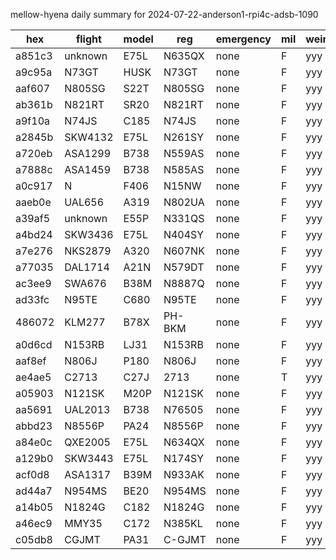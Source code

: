 mellow-hyena daily summary for 2024-07-22-anderson1-rpi4c-adsb-1090

|hex|flight|model|reg|emergency|mil|weirdo|
|--|--|--|--|--|--|--|
|a851c3|unknown|E75L|N635QX|none|F|yyy|
|a9c95a|N73GT|HUSK|N73GT|none|F|yyy|
|aaf607|N805SG|S22T|N805SG|none|F|yyy|
|ab361b|N821RT|SR20|N821RT|none|F|yyy|
|a9f10a|N74JS|C185|N74JS|none|F|yyy|
|a2845b|SKW4132|E75L|N261SY|none|F|yyy|
|a720eb|ASA1299|B738|N559AS|none|F|yyy|
|a7888c|ASA1459|B738|N585AS|none|F|yyy|
|a0c917|N|F406|N15NW|none|F|yyy|
|aaeb0e|UAL656|A319|N802UA|none|F|yyy|
|a39af5|unknown|E55P|N331QS|none|F|yyy|
|a4bd24|SKW3436|E75L|N404SY|none|F|yyy|
|a7e276|NKS2879|A320|N607NK|none|F|yyy|
|a77035|DAL1714|A21N|N579DT|none|F|yyy|
|ac3ee9|SWA676|B38M|N8887Q|none|F|yyy|
|ad33fc|N95TE|C680|N95TE|none|F|yyy|
|486072|KLM277|B78X|PH-BKM|none|F|yyy|
|a0d6cd|N153RB|LJ31|N153RB|none|F|yyy|
|aaf8ef|N806J|P180|N806J|none|F|yyy|
|ae4ae5|C2713|C27J|2713|none|T|yyy|
|a05903|N121SK|M20P|N121SK|none|F|yyy|
|aa5691|UAL2013|B738|N76505|none|F|yyy|
|abbd23|N8556P|PA24|N8556P|none|F|yyy|
|a84e0c|QXE2005|E75L|N634QX|none|F|yyy|
|a129b0|SKW3443|E75L|N174SY|none|F|yyy|
|acf0d8|ASA1317|B39M|N933AK|none|F|yyy|
|ad44a7|N954MS|BE20|N954MS|none|F|yyy|
|a14b05|N1824G|C182|N1824G|none|F|yyy|
|a46ec9|MMY35|C172|N385KL|none|F|yyy|
|c05db8|CGJMT|PA31|C-GJMT|none|F|yyy|
